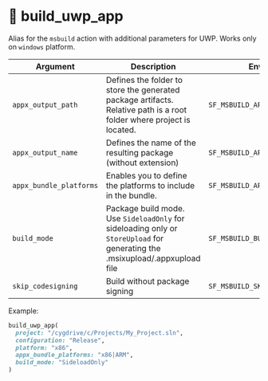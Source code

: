 # 🔨 build_uwp_app

Alias for the `msbuild` action with additional parameters for UWP. Works only on `windows` platform.

| Argument                | Description                                                                                                                  | Env Var                       | Default |
|-------------------------|------------------------------------------------------------------------------------------------------------------------------|-------------------------------|---------|
| `appx_output_path`      | Defines the folder to store the generated package artifacts. Relative path is a root folder where project is located.        | `SF_MSBUILD_APPX_OUTPUT_PATH` |         |
| `appx_output_name`      | Defines the name of the resulting package (without extension)                                                                | `SF_MSBUILD_APPX_OUTPUT_NAME` |         |
| `appx_bundle_platforms` | Enables you to define the platforms to include in the bundle.                                                                | `SF_MSBUILD_APPX_PLATFORMS`   |         |
| `build_mode`            | Package build mode. Use `SideloadOnly` for sideloading only or `StoreUpload` for generating the .msixupload/.appxupload file | `SF_MSBUILD_BUILD_MODE`       |         |
| `skip_codesigning`      | Build without package signing                                                                                                | `SF_MSBUILD_SKIP_CODESIGNING` | false   |

Example:

```ruby
build_uwp_app(
  project: "/cygdrive/c/Projects/My_Project.sln",
  configuration: "Release",
  platform: "x86",
  appx_bundle_platforms: "x86|ARM",
  build_mode: "SideloadOnly"
)
```